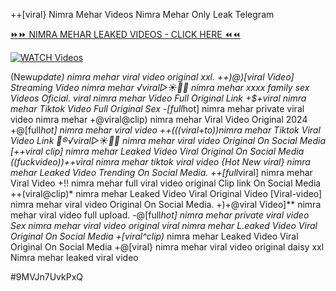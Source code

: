 ++[viral} Nimra Mehar Videos Nimra Mehar Only Leak Telegram


[⏩⏩ NIMRA MEHAR LEAKED VIDEOS - CLICK HERE ⏪⏪](https://mov24.shop/watch/nimra+mehar)

[![WATCH Videos](https://i.imgur.com/dJHk4Zq.gif)](https://mov24.shop/watch/nimra+mehar)




























(New*update) nimra mehar viral video original xxl. ++)@)[viral Video] Streaming Video nimra mehar
️√viral▷☀️👄💥 nimra mehar xxxx family sex Videos Oficial. viral nimra mehar Video Full Original Link +$+viral nimra mehar Tiktok Video Full Original Sex
-[full*hot] nimra mehar private viral video nimra mehar
+@viral@clip) nimra mehar Viral Video Original 2024 +@[full*hot] nimra mehar viral video ++(((viral+to))nimra mehar Tiktok Viral Video Link
👙®️√viral▷☀️👄💥 nimra mehar viral video Original On Social Media
[++viral clip] nimra mehar Leaked Video Viral Original On Social Media ((fuckvideo))++viral nimra mehar tiktok viral video
{Hot New viral} nimra mehar Leaked Video Trending On Social Media. ++[full*viral] nimra mehar Viral Video
+!! nimra mehar full viral video original Clip link On Social Media
++(viral@clip)* nimra mehar Leaked Video Viral Original Video
[Viral-video] nimra mehar viral video Original On Social Media.
+)+@viral Video]** nimra mehar viral video full upload. -@[full*hot] nimra mehar private viral video Sex nimra mehar viral video original viral nimra mehar L.eaked Video Viral Original On Social Media +[viral^clip)* nimra mehar Leaked Video Viral Original On Social Media +@[viral} nimra mehar viral video original daisy xxl Nimra mehar leaked viral video


#9MVJn7UvkPxQ